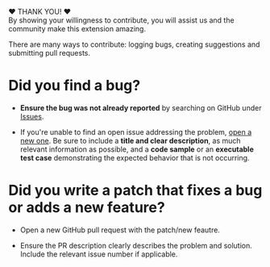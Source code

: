 :heart: THANK YOU! :heart:  
By showing your willingness to contribute, you will assist us and the community make this extension amazing.

There are many ways to contribute: logging bugs, creating suggestions and submitting pull requests.

# Did you find a bug?  
- **Ensure the bug was not already reported** by searching on GitHub under [Issues](https://github.com/ALM-Rangers/Sample-Data-Widget-Extension/issues).

- If you're unable to find an open issue addressing the problem, [open a new one](https://github.com/ALM-Rangers/Sample-Data-Widget-Extension/issues/new). Be sure to include a **title and clear description**, as much relevant information as possible, and a **code sample** or an **executable test case** demonstrating the expected behavior that is not occurring.


# Did you write a patch that fixes a bug or adds a new feature?  
- Open a new GitHub pull request with the patch/new feautre.
  
- Ensure the PR description clearly describes the problem and solution. Include the relevant issue number if applicable.

